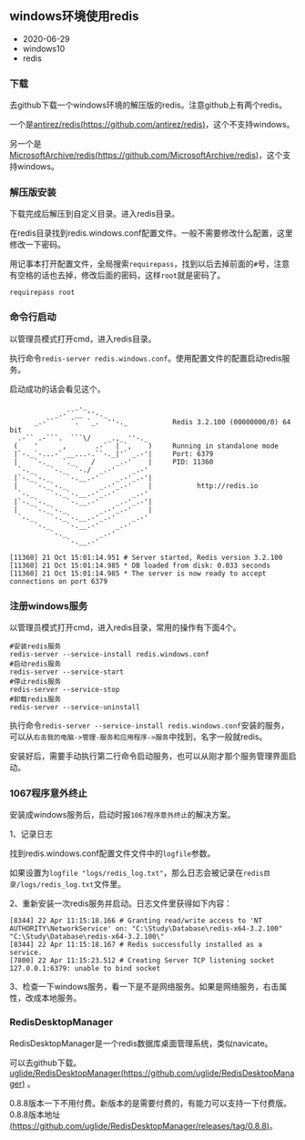 ## windows环境使用redis

- 2020-06-29
- windows10
- redis

### 下载

去github下载一个windows环境的解压版的redis。注意github上有两个redis。

一个是[antirez/redis(https://github.com/antirez/redis)](https://github.com/antirez/redis)，这个不支持windows。

另一个是[MicrosoftArchive/redis(https://github.com/MicrosoftArchive/redis)](https://github.com/MicrosoftArchive/redis)，这个支持windows。

### 解压版安装

下载完成后解压到自定义目录。进入redis目录。

在redis目录找到redis.windows.conf配置文件。一般不需要修改什么配置，这里修改一下密码。

用记事本打开配置文件，全局搜索`requirepass`，找到以后去掉前面的`#`号，注意有空格的话也去掉，修改后面的密码，这样`root`就是密码了。

```
requirepass root
```

### 命令行启动

以管理员模式打开cmd，进入redis目录。

执行命令`redis-server redis.windows.conf`。使用配置文件的配置启动redis服务。

启动成功的话会看见这个。

```
                _._
           _.-``__ ''-._
      _.-``    `.  `_.  ''-._           Redis 3.2.100 (00000000/0) 64 bit
  .-`` .-```.  ```\/    _.,_ ''-._
 (    '      ,       .-`  | `,    )     Running in standalone mode
 |`-._`-...-` __...-.``-._|'` _.-'|     Port: 6379
 |    `-._   `._    /     _.-'    |     PID: 11360
  `-._    `-._  `-./  _.-'    _.-'
 |`-._`-._    `-.__.-'    _.-'_.-'|
 |    `-._`-._        _.-'_.-'    |           http://redis.io
  `-._    `-._`-.__.-'_.-'    _.-'
 |`-._`-._    `-.__.-'    _.-'_.-'|
 |    `-._`-._        _.-'_.-'    |
  `-._    `-._`-.__.-'_.-'    _.-'
      `-._    `-.__.-'    _.-'
          `-._        _.-'
              `-.__.-'

[11360] 21 Oct 15:01:14.951 # Server started, Redis version 3.2.100
[11360] 21 Oct 15:01:14.985 * DB loaded from disk: 0.033 seconds
[11360] 21 Oct 15:01:14.985 * The server is now ready to accept connections on port 6379
```

### 注册windows服务

以管理员模式打开cmd，进入redis目录，常用的操作有下面4个。

```shell
#安装redis服务
redis-server --service-install redis.windows.conf
#启动redis服务
redis-server --service-start
#停止redis服务
redis-server --service-stop
#卸载redis服务
redis-server --service-uninstall
```

执行命令`redis-server --service-install redis.windows.conf`安装的服务，可以从`右击我的电脑->管理-服务和应用程序->服务`中找到，名字一般就redis。

安装好后，需要手动执行第二行命令启动服务，也可以从刚才那个服务管理界面启动。

### 1067程序意外终止

安装成windows服务后，启动时报`1067程序意外终止`的解决方案。

1、记录日志

找到redis.windows.conf配置文件文件中的`logfile`参数。

如果设置为`logfile "logs/redis_log.txt"`，那么日志会被记录在`redis目录/logs/redis_log.txt`文件里。

2、重新安装一次redis服务并启动。日志文件里获得如下内容：

```
[8344] 22 Apr 11:15:18.166 # Granting read/write access to 'NT AUTHORITY\NetworkService' on: "C:\Study\Database\redis-x64-3.2.100" "C:\Study\Database\redis-x64-3.2.100\" 
[8344] 22 Apr 11:15:18.167 # Redis successfully installed as a service.
[7800] 22 Apr 11:15:23.512 # Creating Server TCP listening socket 127.0.0.1:6379: unable to bind socket
```

3、检查一下windows服务，看一下是不是网络服务。如果是网络服务，右击属性，改成本地服务。

### RedisDesktopManager

RedisDesktopManager是一个redis数据库桌面管理系统，类似navicate。

可以去github下载。[uglide/RedisDesktopManager(https://github.com/uglide/RedisDesktopManager)](https://github.com/uglide/RedisDesktopManager) 。

0.8.8版本一下不用付费。新版本的是需要付费的，有能力可以支持一下付费版。0.8.8版本地址[(https://github.com/uglide/RedisDesktopManager/releases/tag/0.8.8)](https://github.com/uglide/RedisDesktopManager/releases/tag/0.8.8)。
